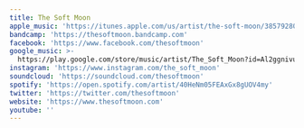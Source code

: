```yaml
---
title: The Soft Moon
apple_music: 'https://itunes.apple.com/us/artist/the-soft-moon/385792802'
bandcamp: 'https://thesoftmoon.bandcamp.com'
facebook: 'https://www.facebook.com/thesoftmoon'
google_music: >-
  https://play.google.com/store/music/artist/The_Soft_Moon?id=Al2ggnivuj7zyfgft262fglmi4a
instagram: 'https://www.instagram.com/the_soft_moon'
soundcloud: 'https://soundcloud.com/thesoftmoon'
spotify: 'https://open.spotify.com/artist/40HeNm05FEAxGx8gUOV4my'
twitter: 'https://twitter.com/thesoftmoon'
website: 'https://www.thesoftmoon.com'
youtube: ''
---
```


